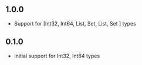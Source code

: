 ## 1.0.0

* Support for [Int32, Int64, List<Int32>, Set<Int32>, List<Int64>, Set<Int64> ] types

## 0.1.0

* Initial support for Int32, Int64 types